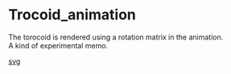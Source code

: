 # Trocoid_animation
The torocoid is rendered using a rotation matrix in the animation.<br>
A kind of experimental memo.

[svg](https://github.com/NakahodoRintaro/Trocoid_animation/blob/master/5_2.svg)
